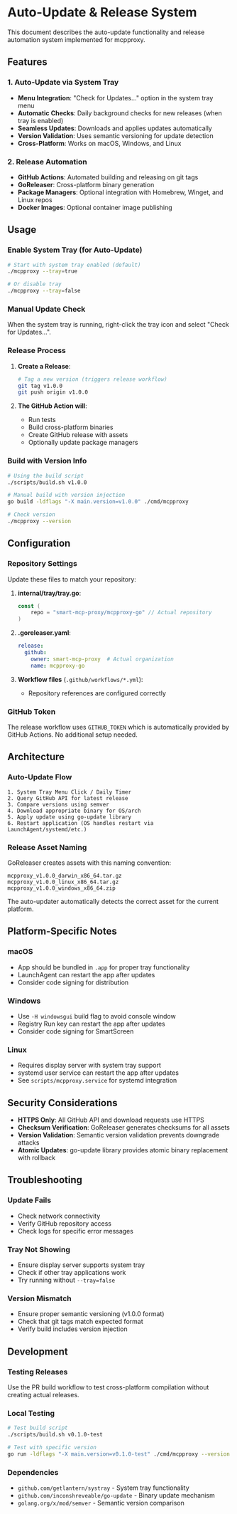# Auto-Update & Release System

This document describes the auto-update functionality and release automation system implemented for mcpproxy.

## Features

### 1. Auto-Update via System Tray

- **Menu Integration**: "Check for Updates…" option in the system tray menu
- **Automatic Checks**: Daily background checks for new releases (when tray is enabled)
- **Seamless Updates**: Downloads and applies updates automatically
- **Version Validation**: Uses semantic versioning for update detection
- **Cross-Platform**: Works on macOS, Windows, and Linux

### 2. Release Automation

- **GitHub Actions**: Automated building and releasing on git tags
- **GoReleaser**: Cross-platform binary generation
- **Package Managers**: Optional integration with Homebrew, Winget, and Linux repos
- **Docker Images**: Optional container image publishing

## Usage

### Enable System Tray (for Auto-Update)

```bash
# Start with system tray enabled (default)
./mcpproxy --tray=true

# Or disable tray
./mcpproxy --tray=false
```

### Manual Update Check

When the system tray is running, right-click the tray icon and select "Check for Updates…".

### Release Process

1. **Create a Release**:
   ```bash
   # Tag a new version (triggers release workflow)
   git tag v1.0.0
   git push origin v1.0.0
   ```

2. **The GitHub Action will**:
   - Run tests
   - Build cross-platform binaries
   - Create GitHub release with assets
   - Optionally update package managers

### Build with Version Info

```bash
# Using the build script
./scripts/build.sh v1.0.0

# Manual build with version injection
go build -ldflags "-X main.version=v1.0.0" ./cmd/mcpproxy

# Check version
./mcpproxy --version
```

## Configuration

### Repository Settings

Update these files to match your repository:

1. **internal/tray/tray.go**:
   ```go
   const (
       repo = "smart-mcp-proxy/mcpproxy-go" // Actual repository
   )
   ```

2. **.goreleaser.yaml**:
   ```yaml
   release:
     github:
       owner: smart-mcp-proxy  # Actual organization
       name: mcpproxy-go
   ```

3. **Workflow files** (`.github/workflows/*.yml`):
   - Repository references are configured correctly

### GitHub Token

The release workflow uses `GITHUB_TOKEN` which is automatically provided by GitHub Actions. No additional setup needed.

## Architecture

### Auto-Update Flow

```
1. System Tray Menu Click / Daily Timer
2. Query GitHub API for latest release
3. Compare versions using semver
4. Download appropriate binary for OS/arch
5. Apply update using go-update library
6. Restart application (OS handles restart via LaunchAgent/systemd/etc.)
```

### Release Asset Naming

GoReleaser creates assets with this naming convention:
```
mcpproxy_v1.0.0_darwin_x86_64.tar.gz
mcpproxy_v1.0.0_linux_x86_64.tar.gz
mcpproxy_v1.0.0_windows_x86_64.zip
```

The auto-updater automatically detects the correct asset for the current platform.

## Platform-Specific Notes

### macOS
- App should be bundled in `.app` for proper tray functionality
- LaunchAgent can restart the app after updates
- Consider code signing for distribution

### Windows
- Use `-H windowsgui` build flag to avoid console window
- Registry Run key can restart the app after updates
- Consider code signing for SmartScreen

### Linux
- Requires display server with system tray support
- systemd user service can restart the app after updates
- See `scripts/mcpproxy.service` for systemd integration

## Security Considerations

- **HTTPS Only**: All GitHub API and download requests use HTTPS
- **Checksum Verification**: GoReleaser generates checksums for all assets
- **Version Validation**: Semantic version validation prevents downgrade attacks
- **Atomic Updates**: go-update library provides atomic binary replacement with rollback

## Troubleshooting

### Update Fails
- Check network connectivity
- Verify GitHub repository access
- Check logs for specific error messages

### Tray Not Showing
- Ensure display server supports system tray
- Check if other tray applications work
- Try running without `--tray=false`

### Version Mismatch
- Ensure proper semantic versioning (v1.0.0 format)
- Check that git tags match expected format
- Verify build includes version injection

## Development

### Testing Releases
Use the PR build workflow to test cross-platform compilation without creating actual releases.

### Local Testing
```bash
# Test build script
./scripts/build.sh v0.1.0-test

# Test with specific version
go run -ldflags "-X main.version=v0.1.0-test" ./cmd/mcpproxy --version
```

### Dependencies
- `github.com/getlantern/systray` - System tray functionality
- `github.com/inconshreveable/go-update` - Binary update mechanism
- `golang.org/x/mod/semver` - Semantic version comparison 